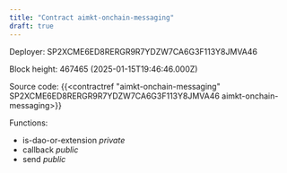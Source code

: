 ```yaml
---
title: "Contract aimkt-onchain-messaging"
draft: true
---
```

Deployer: SP2XCME6ED8RERGR9R7YDZW7CA6G3F113Y8JMVA46


 



Block height: 467465 (2025-01-15T19:46:46.000Z)

Source code: {{<contractref "aimkt-onchain-messaging" SP2XCME6ED8RERGR9R7YDZW7CA6G3F113Y8JMVA46 aimkt-onchain-messaging>}}

Functions:

* is-dao-or-extension _private_
* callback _public_
* send _public_
